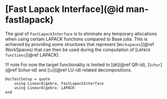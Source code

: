 # [Fast Lapack Interface](@id man-fastlapack)
The goal of `FastLapackInterface` is to eliminate any temporary allocations when using certain LAPACK functions compared to Base julia.
This is achieved by providing some structures that represent [`Workspaces`](@ref WorkSpaces) that can then be used during the computation of [`LAPACK functions`](@ref LAPACK).

!!! note
    For now the target functionality is limited to [`QR`](@ref QR-id), [`Schur`](@ref Schur-id) and [`LU`](@ref LU-id) related decompositions.

```@meta
DocTestSetup = quote
    using LinearAlgebra, FastLapackInterface
    using LinearAlgebra: LAPACK
end
```

